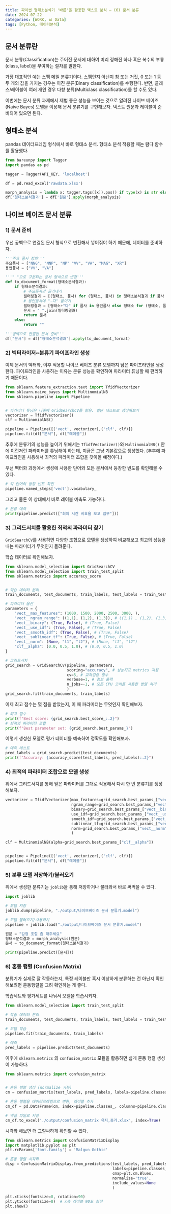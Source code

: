 ```yaml
---
title: 파이썬 형태소분석기 '바른'을 활용한 텍스트 분석 – (6) 문서 분류
date: 2024-07-22
categories: [WORK, 📊 Data]
tags: [Python, 데이터분석]
---
```


## 문서 분류란

문서 분류(Classification)는 주어진 문서에 대하여 미리 정해진 하나 혹은 복수의 부류(class, label)을 부여하는 절차를 말한다. 

가장 대표적인 예는 스팸 메일 분류기이다. 스팸인지 아닌지 참 또는 거짓, 0 또는 1 등 두 개의 값을 가지는 경우는 이진 분류(Binary classification)를 수행한다. 반면, 클래스/레이블이 여러 개인 경우 다항 분류(Multiclass classification)를 할 수도 있다. 

이번에는 문서 분류 과제에서 제법 좋은 성능을 보이는 것으로 알려진 나이브 베이즈(Naive Bayes) 모델을 이용해 문서 분류기를 구현해보자. 텍스트 원문과 레이블이 준비되어 있으면 된다.

## 형태소 분석

pandas 데이터프레임 형식에서 바로 형태소 분석. 형태소 분석 적용할 때는 람다 함수를 활용했다.

```python
from bareunpy import Tagger
import pandas as pd

tagger = Tagger(API_KEY, 'localhost')

df = pd.read_excel('rawdata.xlsx')

morph_analysis = lambda x: tagger.tags([x]).pos() if type(x) is str else None
df['형태소분석결과'] = df['원문'].apply(morph_analysis)
```


## 나이브 베이즈 문서 분류

### 1) 문서 준비

우선 공백으로 연결된 문서 형식으로 변환해서 넣어줘야 하기 때문에, 데이터를 준비하자.

```python
'''주요 품사 정의'''
주요품사 = ["NNG", "NNP", "NP" "VV", "VA", "MAG", "XR"]
용언품사 = ["VV", "VA"]

'''" "으로 구분되는 문서 형식으로 변경'''
def to_document_format(형태소분석결과):
    if 형태소분석결과:
        # 주요품사만 골라내기
        필터링결과 = [(형태소, 품사) for (형태소, 품사) in 형태소분석결과 if 품사 in 주요품사]
        # 용언품사에 "-다" 붙이기
        필터링결과 = [형태소+"다" if 품사 in 용언품사 else 형태소 for (형태소, 품사) in 필터링결과]
        문서 = " ".join(필터링결과)
        return 문서
    else:
        return ""

'''공백으로 연결된 문서 준비'''
df["문서"] = df["형태소분석결과"].apply(to_document_format)
```

### 2) 벡터라이저~분류기 파이프라인 생성

이제 문서의 벡터화, 이후 적용할 나이브 베이즈 분류 모델까지 담은 파이프라인을 생성한다. 파이프라인을 사용하는 이유는 분류 성능을 확인하여 파라미터 튜닝할 때 편리하기 때문이다.

```python
from sklearn.feature_extraction.text import TfidfVectorizer
from sklearn.naive_bayes import MultinomialNB
from sklearn.pipeline import Pipeline


# 파라미터 튜닝은 나중에 GridSearchCV를 활용. 일단 테스트로 생성해보기
vectorizer = TfidfVectorizer()
clf = MultinomialNB()

pipeline = Pipeline([('vect', vectorizer),('clf', clf)])
pipeline.fit(df["문서"], df["레이블"])
```

추후에 분류기의 성능을 높이기 위해서는 `TfidfVectorizer()`와 `MultinomialNB()` 안에 이런저런 파라미터를 튜닝해야 하는데, 지금은 그냥 기본값으로 생성했다. (추후에 파이프라인을 사용해서 최적의 파라미터 조합을 찾아볼 예정이다.)

우선 벡터화 과정에서 생성에 사용한 단어와 모든 문서에서 등장한 빈도를 확인해볼 수 있다.

```python
# 각 단어의 등장 빈도 확인
pipeline.named_steps['vect'].vocabulary_
```

그리고 물론 이 상태에서 바로 레이블 예측도 가능하다.

```python
# 분류 예측
print(pipeline.predict(["회의 시간 비효율 보고 업무"]))
```

### 3) 그리드서치를 활용한 최적의 파라미터 찾기

`GridSearchCV`를 사용하면 다양한 조합으로 모델을 생성하여 비교해보고 최고의 성능을 내는 파라미터가 무엇인지 돌려준다.

학습 데이터로 확인해보자.

```python
from sklearn.model_selection import GridSearchCV
from sklearn.model_selection import train_test_split
from sklearn.metrics import accuracy_score


# 학습 데이터 분리
train_documents, test_documents, train_labels, test_labels = train_test_split(df["문서"], df["레이블"])

# 파라미터 옵션
parameters = {
    "vect__max_features": (1000, 1500, 2000, 2500, 3000, ), 
    "vect__ngram_range": ((1,1), (1,2), (1,3)), # ((1,1) , (1,2), (1,3))
    "vect__binary": (True, False), # (True, False)
    "vect__use_idf": (True, False), # (True, False)
    "vect__smooth_idf": (True, False), # (True, False)
    "vect__sublinear_tf": (True, False), # (True, False)
    "vect__norm": (None, "l1", "l2"), # (None, "l1", "l2")
    "clf__alpha": (0.0, 0.5, 1.0), # (0.0, 0.5, 1.0)
}

# 그리드서치
grid_search = GridSearchCV(pipeline, parameters, 
                           scoring="accuracy", # 성능지표 metrics 지정
                           cv=5, # 교차검증 횟수
                           verbose=1, # 정보 출력
                           n_jobs=-1, # 모든 CPU 코어를 사용한 병렬 처리
                           )
grid_search.fit(train_documents, train_labels)
```

이제 최고 점수는 몇 점을 받았는지, 이 때 파라미터는 무엇인지 확인해보자.

```python
# 최고 점수
print(f"Best score: {grid_search.best_score_:.2}")
# 최적의 파라미터 조합
print(f"Best parameter set: {grid_search.best_params_}")
```

이렇게 생성한 모델로 평가 데이터를 예측하여 정확도를 확인해보자.

```python
# 예측 테스트
pred_labels = grid_search.predict(test_documents)
print(f"Accurary: {accuracy_score(test_labels, pred_labels):.2}")
```

### 4) 최적의 파라미터 조합으로 모델 생성

위에서 그리드서치를 통해 얻은 파라미터를 그대로 적용해서 다시 한 번 분류기를 생성해보자.

```python
vectorizer = TfidfVectorizer(max_features=grid_search.best_params_["vect__max_features"], 
                             ngram_range=grid_search.best_params_["vect__ngram_range"], 
                             binary=grid_search.best_params_["vect__binary"],
                             use_idf=grid_search.best_params_["vect__use_idf"], 
                             smooth_idf=grid_search.best_params_["vect__smooth_idf"], 
                             sublinear_tf=grid_search.best_params_["vect__sublinear_tf"],
                             norm=grid_search.best_params_["vect__norm"], 
                             )

clf = MultinomialNB(alpha=grid_search.best_params_["clf__alpha"])


pipeline = Pipeline([('vect', vectorizer),('clf', clf)])
pipeline.fit(df["문서"], df["레이블"])
```

### 5) 분류 모델 저장하기/불러오기

위에서 생성한 분류기는 `joblib`을 통해 저장하거나 불러와서 바로 써먹을 수 있다. 

```python
import joblib

# 모델 저장
joblib.dump(pipeline, "./output/나이브베이즈 문서 분류기.model")

# 모델 불러오기/사용하기
pipeline = joblib.load("./output/나이브베이즈 문서 분류기.model")

원문 = "감정 조절 좀 해주세요"
형태소분석결과 = morph_analysis(원문)
문서 = to_document_format(형태소분석결과)

print(pipeline.predict([문서]))

```

### 6) 혼동 행렬 (Confusion Matrix)

분류기가 실제로 잘 작동하는지, 특정 레이블만 혹시 이상하게 분류하는 건 아닌지 확인해보려면 혼동행렬을 그려 확인하는 게 좋다.

학습세트와 평가세트를 나눠서 모델을 학습시키자.

```python
from sklearn.model_selection import train_test_split

# 학습 데이터 분리
train_documents, test_documents, train_labels, test_labels = train_test_split(df["문서"], df["레이블"])

# 모델 학습
pipeline.fit(train_documents, train_labels)

# 예측
pred_labels = pipeline.predict(test_documents)

```

이후에 `sklearn.metrics` 의 `confusion_matrix` 모듈을 활용하면 쉽게 혼동 행렬 생성이 가능하다.

```python
from sklearn.metrics import confusion_matrix


# 혼동 행렬 생성 (normalize 가능)
cm = confusion_matrix(test_labels, pred_labels, labels=pipeline.classes_)

# 혼동 행렬을 데이터프레임으로 변환, 레이블 추가
cm_df = pd.DataFrame(cm, index=pipeline.classes_, columns=pipeline.classes_)

# 엑셀 파일로 저장
cm_df.to_excel('./output/confusion_matrix 유지,증가.xlsx', index=True)
```

시각화 해보면 더 그럴싸하게 확인할 수 있다.

```python
from sklearn.metrics import ConfusionMatrixDisplay
import matplotlib.pyplot as plt
plt.rcParams['font.family'] = 'Malgun Gothic'

# 혼동 행렬 시각화
disp = ConfusionMatrixDisplay.from_predictions(test_labels, pred_labels, 
                                               labels=pipeline.classes_,
                                               cmap=plt.cm.Blues, 
                                               normalize='true', 
                                               include_values=None
                                               )

plt.xticks(fontsize=8, rotation=90) 
plt.yticks(fontsize=8)  # x축 레이블 90도 회전
plt.show()
```



